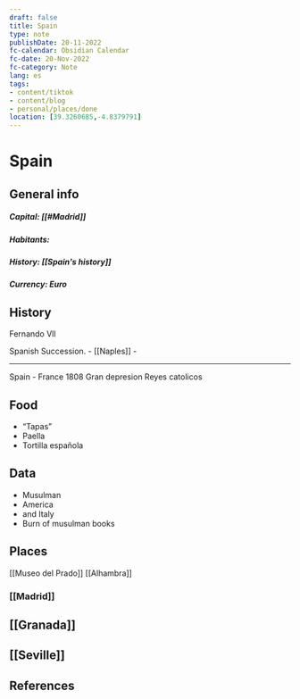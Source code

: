 ```yaml
---
draft: false
title: Spain
type: note
publishDate: 20-11-2022
fc-calendar: Obsidian Calendar
fc-date: 20-Nov-2022
fc-category: Note
lang: es
tags:
- content/tiktok
- content/blog
- personal/places/done
location: [39.3260685,-4.8379791]
---
```


# Spain

## General info
##### Capital: [[#Madrid]]
##### Habitants:
##### History:  [[Spain's history]]
##### Currency:  Euro

## History

Fernando Vll

Spanish Succession. - [[Naples]] - 

----
 Spain - France 1808
 Gran depresion
 Reyes catolicos 

## Food
- “Tapas”
- Paella
- Tortilla española


## Data
- Musulman
- America
- and Italy
- Burn of musulman books

## Places
[[Museo del Prado]]
[[Alhambra]]

### [[Madrid]]

## [[Granada]]

## [[Seville]]


## References
